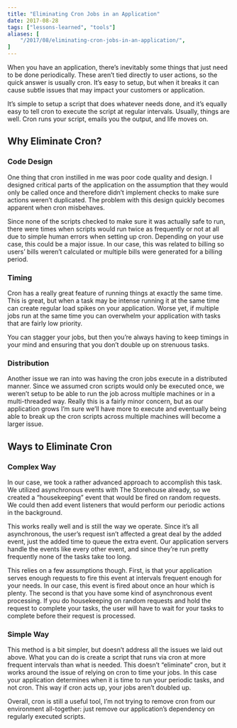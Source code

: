 ```yaml
---
title: "Eliminating Cron Jobs in an Application"
date: 2017-08-28
tags: ["lessons-learned", "tools"]
aliases: [
    "/2017/08/eliminating-cron-jobs-in-an-application/",
]
---
```


When you have an application, there’s inevitably some things that just need to
be done periodically.  These aren’t tied directly to user actions, so the quick
answer is usually cron.  It’s easy to setup, but when it breaks it can cause
subtle issues that may impact your customers or application.

It’s simple to setup a script that does whatever needs done, and it’s equally
easy to tell cron to execute the script at regular intervals.  Usually, things
are well.  Cron runs your script, emails you the output, and life moves on.

## Why Eliminate Cron?

### Code Design

One thing that cron instilled in me was poor code quality and design.  I
designed critical parts of the application on the assumption that they would
only be called once and therefore didn’t implement checks to make sure actions
weren’t duplicated.  The problem with this design quickly becomes apparent when
cron misbehaves.

Since none of the scripts checked to make sure it was actually safe to run,
there were times when scripts would run twice as frequently or not at all due to
simple human errors when setting up cron.  Depending on your use case, this
could be a major issue.  In our case, this was related to billing so users’
bills weren’t calculated or multiple bills were generated for a billing period.

### Timing

Cron has a really great feature of running things at exactly the same time.
This is great, but when a task may be intense running it at the same time can
create regular load spikes on your application.  Worse yet, if multiple jobs run
at the same time you can overwhelm your application with tasks that are fairly
low priority.

You can stagger your jobs, but then you’re always having to keep timings in your
mind and ensuring that you don’t double up on strenuous tasks.

### Distribution

Another issue we ran into was having the cron jobs execute in a distributed
manner.  Since we assumed cron scripts would only be executed once, we weren’t
setup to be able to run the job across multiple machines or in a multi-threaded
way.  Really this is a fairly minor concern, but as our application grows I’m
sure we’ll have more to execute and eventually being able to break up the cron
scripts across multiple machines will become a larger issue.

## Ways to Eliminate Cron

### Complex Way

In our case, we took a rather advanced approach to accomplish this task.  We
utilized asynchronous events with The Storehouse already, so we created a
“housekeeping” event that would be fired on random requests.  We could then add
event listeners that would perform our periodic actions in the background.

This works really well and is still the way we operate.  Since it’s all
asynchronous, the user’s request isn’t affected a great deal by the added event,
just the added time to queue the extra event.  Our application servers handle
the events like every other event, and since they’re run pretty frequently none
of the tasks take too long.

This relies on a few assumptions though.  First, is that your application serves
enough requests to fire this event at intervals frequent enough for your needs.
In our case, this event is fired about once an hour which is plenty.  The second
is that you have some kind of asynchronous event processing.  If you do
housekeeping on random requests and hold the request to complete your tasks, the
user will have to wait for your tasks to complete before their request is
processed.

### Simple Way

This method is a bit simpler, but doesn’t address all the issues we laid out
above.  What you can do is create a script that runs via cron at more frequent
intervals than what is needed.  This doesn’t “eliminate” cron, but it works
around the issue of relying on cron to time your jobs.  In this case your
application determines when it is time to run your periodic tasks, and not cron.
This way if cron acts up, your jobs aren’t doubled up.

Overall, cron is still a useful tool, I’m not trying to remove cron from our
environment all-together: just remove our application’s dependency on regularly
executed scripts.
